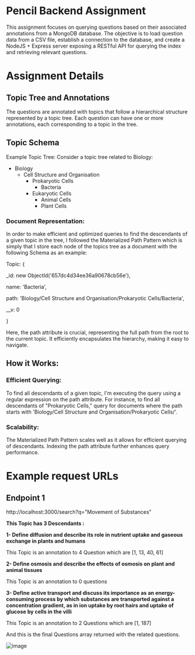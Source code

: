 # Pencil Backend Assignment

This assignment focuses on querying questions based on their associated annotations from a MongoDB database. The objective is to load question data from a CSV file, establish a connection to the database, and create a NodeJS + Express server exposing a RESTful API for querying the index and retrieving relevant questions.

# Assignment Details
## Topic Tree and Annotations
The questions are annotated with topics that follow a hierarchical structure represented by a topic tree. Each question can have one or more annotations, each corresponding to a topic in the tree.

## Topic Schema

Example Topic Tree:
Consider a topic tree related to Biology:

- Biology
  - Cell Structure and Organisation
    - Prokaryotic Cells
      - Bacteria
    - Eukaryotic Cells
      - Animal Cells
      - Plant Cells
        
### Document Representation:

In order to make efficient and optimized queries to find the descendants of a given topic in the tree, I followed the Materialized Path Pattern which is simply that I store each node of the topics tree as a document with the following Schema as an example: 

Topic: {

  _id: new ObjectId('657dc4d34ee36a90678cb56e'),
  
  name: 'Bacteria',
  
  path: 'Biology/Cell Structure and Organisation/Prokaryotic Cells/Bacteria',
  
  __v: 0
  
}

Here, the path attribute is crucial, representing the full path from the root to the current topic. It efficiently encapsulates the hierarchy, making it easy to navigate.

## How it Works:
### Efficient Querying:

To find all descendants of a given topic, I'm executing the query using a regular expression on the path attribute.
For instance, to find all descendants of "Prokaryotic Cells," query for documents where the path starts with 'Biology/Cell Structure and Organisation/Prokaryotic Cells/'.
### Scalability:

The Materialized Path Pattern scales well as it allows for efficient querying of descendants.
Indexing the path attribute further enhances query performance.

# Example request URLs

## Endpoint 1

http://localhost:3000/search?q="Movement of Substances"

**This Topic has 3 Descendants :**

**1- Define diffusion and describe its role in nutrient uptake and gaseous exchange in plants and humans**

This Topic is an annotation to 4 Question which are [1, 13, 40, 61]

**2- Define osmosis and describe the effects of osmosis on plant and animal tissues**

This Topic is an annotation to 0 questions

**3- Define active transport and discuss its importance as an energy-consuming process by which substances are transported against a concentration gradient, as in ion uptake by root hairs and uptake of glucose by cells in the villi**

This Topic is an annotation to 2 Questions which are [1, 187]

And this is the final Questions array returned with the related questions.

![image](https://github.com/muhhammdsallam/pencil-backend-assignment/assets/81472165/3e526069-4c57-4857-bdc5-c4a09a7afb35)


